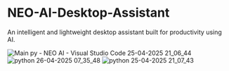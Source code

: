 # NEO-AI-Desktop-Assistant
An intelligent and lightweight desktop assistant built for productivity using AI.

![Main py - NEO AI - Visual Studio Code 25-04-2025 21_06_44](https://github.com/user-attachments/assets/9ab759f2-c0af-41e8-a496-159db5ec620c)
![python 26-04-2025 07_35_48](https://github.com/user-attachments/assets/91d66b3e-06c6-4d2a-87a4-5854dd592ecc)
![python 25-04-2025 21_07_43](https://github.com/user-attachments/assets/c585034b-6ef0-49c0-ba0f-94ccbc84cc29)
